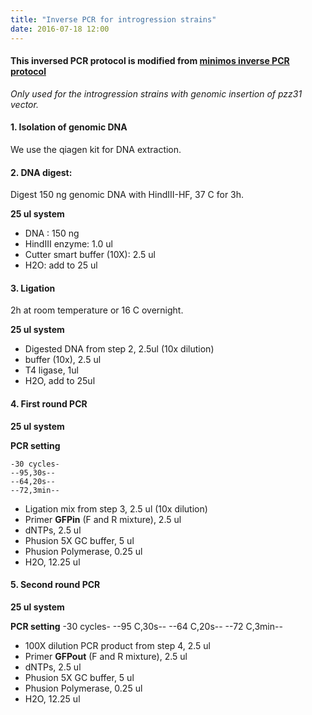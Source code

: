 ```yaml
---
title: "Inverse PCR for introgression strains"
date: 2016-07-18 12:00
---
```


#### This inversed PCR protocol is modified from [minimos inverse PCR protocol](https://www.addgene.org/kits/minimos/)

*Only used for the introgression strains with genomic insertion of pzz31 vector.*

#### 1. Isolation of genomic DNA

We use the qiagen kit for DNA extraction.

#### 2. DNA digest:

Digest 150 ng genomic DNA with HindIII-HF, 37 C for 3h.

**25 ul system**

-  DNA : 150 ng
-  HindIII enzyme: 1.0 ul
-  Cutter smart buffer (10X): 2.5 ul
-  H2O: add to 25 ul


#### 3. Ligation

2h at room temperature or 16 C overnight.

**25 ul system**

-  Digested DNA from step 2, 2.5ul (10x dilution)
-  buffer (10x), 2.5 ul
-  T4 ligase, 1ul
-  H2O, add to 25ul


#### 4. First round PCR

**25 ul system**

**PCR setting**

	-30 cycles-
	--95,30s--
	--64,20s--
	--72,3min--


- Ligation mix from step 3, 2.5 ul (10x dilution)
- Primer **GFPin** (F and R mixture), 2.5 ul
- dNTPs, 2.5 ul
- Phusion 5X GC buffer, 5 ul
- Phusion Polymerase, 0.25 ul
- H2O,  12.25 ul


#### 5. Second round PCR

**25 ul system**

**PCR setting**
	-30 cycles-
	--95 C,30s--
	--64 C,20s--
	--72 C,3min--


- 100X dilution PCR product from step 4, 2.5 ul
- Primer **GFPout** (F and R mixture), 2.5 ul
- dNTPs, 2.5 ul
- Phusion 5X GC buffer, 5 ul
- Phusion Polymerase, 0.25 ul
- H2O, 12.25 ul
